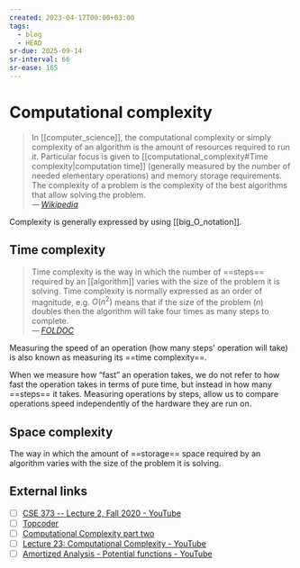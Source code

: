 ```yaml
---
created: 2023-04-17T00:00+03:00
tags:
  - blog
  - HEAD
sr-due: 2025-09-14
sr-interval: 66
sr-ease: 165
---
```


# Computational complexity

> In [[computer_science]], the computational complexity or simply complexity of an algorithm is the amount of resources required to run it. Particular focus is given to [[computational_complexity#Time complexity|computation time]] (generally measured by the number of needed elementary operations) and memory storage requirements. The complexity of a problem is the complexity of the best algorithms that allow solving the problem.\
> — <cite>[Wikipedia](https://en.wikipedia.org/wiki/Computational_complexity)</cite>

Complexity is generally expressed by using [[big_O_notation]].

## Time complexity

> Time complexity is the way in which the number of ==steps== required by an [[algorithm]] varies with the size of the problem it is solving. Time complexity is normally expressed as an order of magnitude, e.g. $O(n^2)$ means that if the size of the problem ($n$) doubles then the algorithm will take four times as many steps to complete.\
> — <cite>[FOLDOC](https://foldoc.org/time%20complexity)</cite>

Measuring the speed of an operation (how many steps' operation will take) is also known as measuring its ==time complexity==.

When we measure how “fast” an operation takes, we do not refer to how fast the operation takes in terms of pure time, but instead in how many ==steps== it takes. Measuring operations by steps, allow us to compare operations speed independently of the hardware they are run on.

## Space complexity

The way in which the amount of ==storage== space required by an algorithm varies with the size of the problem it is solving.

## External links

- [ ] [CSE 373 -- Lecture 2, Fall 2020 - YouTube](https://www.youtube.com/watch?v=z1mkCe3kVUA&t=2054s)
- [ ] [Topcoder](https://www.topcoder.com/thrive/articles/Computational%20Complexity%20part%20one)
- [ ] [Computational Complexity part two](https://www.topcoder.com/thrive/articles/Computational%20Complexity%20part%20two)
- [ ] [Lecture 23: Computational Complexity - YouTube](https://www.youtube.com/watch?v=moPtwq_cVH8&list=PLUl4u3cNGP61Oq3tWYp6V_F-5jb5L2iHb&index=25)
- [ ] [Amortized Analysis - Potential functions - YouTube](https://www.youtube.com/watch?v=B3SpQZaAZP4)
